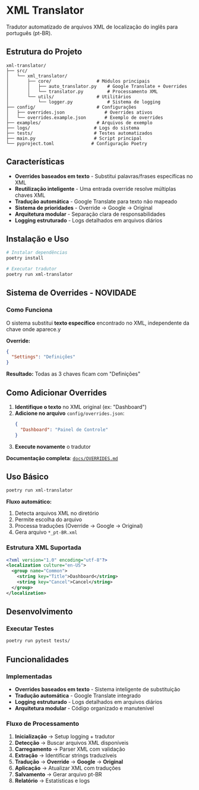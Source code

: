 # XML Translator

Tradutor automatizado de arquivos XML de localização do inglês para português (pt-BR).

## Estrutura do Projeto

```
xml-translator/
├── src/
│   └── xml_translator/
│       ├── core/                 # Módulos principais
│       │   ├── auto_translator.py    # Google Translate + Overrides
│       │   └── translator.py         # Processamento XML
│       └── utils/                # Utilitários
│           └── logger.py             # Sistema de logging
├── config/                       # Configurações
│   ├── overrides.json               # Overrides ativos
│   └── overrides.example.json       # Exemplo de overrides
├── examples/                     # Arquivos de exemplo
├── logs/                        # Logs do sistema
├── tests/                       # Testes automatizados
├── main.py                      # Script principal
└── pyproject.toml              # Configuração Poetry
```

## Características

- **Overrides baseados em texto** - Substitui palavras/frases específicas no XML  
- **Reutilização inteligente** - Uma entrada override resolve múltiplas chaves XML  
- **Tradução automática** - Google Translate para texto não mapeado  
- **Sistema de prioridades** - Override → Google → Original  
- **Arquitetura modular** - Separação clara de responsabilidades  
- **Logging estruturado** - Logs detalhados em arquivos diários  

## Instalação e Uso

```bash
# Instalar dependências
poetry install

# Executar tradutor
poetry run xml-translator
```

## Sistema de Overrides - NOVIDADE

### Como Funciona
O sistema substitui **texto específico** encontrado no XML, independente da chave onde aparece.y

**Override:**
```json
{
  "Settings": "Definições"
}
```

**Resultado:** Todas as 3 chaves ficam com "Definições"

## Como Adicionar Overrides

1. **Identifique o texto** no XML original (ex: "Dashboard")
2. **Adicione no arquivo** `config/overrides.json`:
   ```json
   {
     "Dashboard": "Painel de Controle"
   }
   ```
3. **Execute novamente** o tradutor

**Documentação completa**: [`docs/OVERRIDES.md`](docs/OVERRIDES.md)

## Uso Básico

```bash
poetry run xml-translator
```

**Fluxo automático:**
1. Detecta arquivos XML no diretório
2. Permite escolha do arquivo 
3. Processa traduções (Override → Google → Original)
4. Gera arquivo `*_pt-BR.xml`

### Estrutura XML Suportada
```xml
<?xml version="1.0" encoding="utf-8"?>
<localization culture="en-US">
  <group name="Common">
    <string key="Title">Dashboard</string>
    <string key="Cancel">Cancel</string>
  </group>
</localization>
```

## Desenvolvimento

### Executar Testes
```bash
poetry run pytest tests/
```

## Funcionalidades

### Implementadas
- **Overrides baseados em texto** - Sistema inteligente de substituição
- **Tradução automática** - Google Translate integrado
- **Logging estruturado** - Logs detalhados em arquivos diários
- **Arquitetura modular** - Código organizado e manutenível

### Fluxo de Processamento
1. **Inicialização** → Setup logging + tradutor
2. **Detecção** → Buscar arquivos XML disponíveis  
3. **Carregamento** → Parser XML com validação
4. **Extração** → Identificar strings traduzíveis
5. **Tradução** → **Override** → **Google** → **Original**
6. **Aplicação** → Atualizar XML com traduções
7. **Salvamento** → Gerar arquivo pt-BR  
8. **Relatório** → Estatísticas e logs

